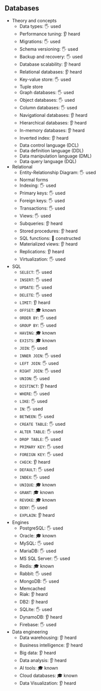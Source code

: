## Databases

- Theory and concepts
  - Data types: 🖐️ used
  - Performance tuning: 👂 heard
  - Migrations: 🖐️ used
  - Schema versioning: 🖐️ used
  - Backup and recovery: 🖐️ used
  - Database scalability: 👂 heard
  - Relational databases: 👂 heard
  - Key-value store: 🖐️ used
  - Tuple store
  - Graph databases: 🖐️ used
  - Object databases: 🖐️ used
  - Column databases: 🖐️ used
  - Navigational databases: 👂 heard
  - Hierarchical databases: 👂 heard
  - In-memory databases: 👂 heard
  - Inverted index: 👂 heard
  - Data control language (DCL)
  - Data definition language (DDL)
  - Data manipulation language (DML)
  - Data query language (DQL)
- Relational
  - Entity-Relationship Diagram: 🖐️ used
  - Normal forms
  - Indexing: 🖐️ used
  - Primary keys: 🖐️ used
  - Foreign keys: 🖐️ used
  - Transactions: 🖐️ used
  - Views: 🖐️ used
  - Subqueries: 👂 heard
  - Stored procedures: 👂 heard
  - SQL functions: 🚀 constructed
  - Materialized views: 👂 heard
  - Replications: 👂 heard
  - Virtualization: 🖐️ used
- SQL
  - `SELECT`: 🖐️ used
  - `INSERT`: 🖐️ used
  - `UPDATE`: 🖐️ used
  - `DELETE`: 🖐️ used
  - `LIMIT`: 👂 heard
  - `OFFSET`: 🎓 known
  - `ORDER BY`: 🖐️ used
  - `GROUP BY`: 🖐️ used
  - `HAVING`: 🎓 known
  - `EXISTS`: 🎓 known
  - `JOIN`: 🖐️ used
  - `INNER JOIN`: 🖐️ used
  - `LEFT JOIN`: 🖐️ used
  - `RIGHT JOIN`: 🖐️ used
  - `UNION`: 🖐️ used
  - `DISTINCT`: 👂 heard
  - `WHERE`: 🖐️ used
  - `LIKE`: 🖐️ used
  - `IN`: 🖐️ used
  - `BETWEEN`: 🖐️ used
  - `CREATE TABLE`: 🖐️ used
  - `ALTER TABLE`: 🖐️ used
  - `DROP TABLE`: 🖐️ used
  - `PRIMARY KEY`: 🖐️ used
  - `FOREIGN KEY`: 🖐️ used
  - `CHECK`: 👂 heard
  - `DEFAULT`: 🖐️ used
  - `INDEX`: 🖐️ used
  - `UNIQUE`: 🎓 known
  - `GRANT`: 🎓 known
  - `REVOKE`: 🎓 known
  - `DENY`: 🖐️ used
  - `EXPLAIN`: 👂 heard
- Engines
  - PostgreSQL: 🖐️ used
  - Oracle: 🎓 known
  - MySQL: 🖐️ used
  - MariaDB: 🖐️ used
  - MS SQL Server: 🖐️ used
  - Redis: 🎓 known
  - Rabbit: 🖐️ used
  - MongoDB: 🖐️ used
  - Memcached
  - Riak: 👂 heard
  - DB2: 👂 heard
  - SQLite: 🖐️ used
  - DynamoDB: 👂 heard
  - Firebase: 🖐️ used
- Data engineering
  - Data warehousing: 👂 heard
  - Business intelligence: 👂 heard
  - Big data: 👂 heard
  - Data analysis: 👂 heard
  - AI tools: 🎓 known
  - Cloud databases: 🎓 known
  - Data Visualization: 👂 heard
